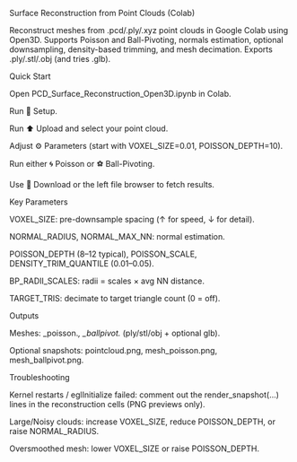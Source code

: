 Surface Reconstruction from Point Clouds (Colab)

Reconstruct meshes from .pcd/.ply/.xyz point clouds in Google Colab using Open3D. Supports Poisson and Ball-Pivoting, normals estimation, optional downsampling, density-based trimming, and mesh decimation. Exports .ply/.stl/.obj (and tries .glb).

Quick Start

Open PCD_Surface_Reconstruction_Open3D.ipynb in Colab.

Run 🔧 Setup.

Run ⬆️ Upload and select your point cloud.

Adjust ⚙️ Parameters (start with VOXEL_SIZE=0.01, POISSON_DEPTH=10).

Run either 🌀 Poisson or ⚽ Ball-Pivoting.

Use 💾 Download or the left file browser to fetch results.

Key Parameters

VOXEL_SIZE: pre-downsample spacing (↑ for speed, ↓ for detail).

NORMAL_RADIUS, NORMAL_MAX_NN: normal estimation.

POISSON_DEPTH (8–12 typical), POISSON_SCALE, DENSITY_TRIM_QUANTILE (0.01–0.05).

BP_RADII_SCALES: radii = scales × avg NN distance.

TARGET_TRIS: decimate to target triangle count (0 = off).

Outputs

Meshes: <name>_poisson.*, <name>_ballpivot.* (ply/stl/obj + optional glb).

Optional snapshots: pointcloud.png, mesh_poisson.png, mesh_ballpivot.png.

Troubleshooting

Kernel restarts / eglInitialize failed: comment out the render_snapshot(...) lines in the reconstruction cells (PNG previews only).

Large/Noisy clouds: increase VOXEL_SIZE, reduce POISSON_DEPTH, or raise NORMAL_RADIUS.

Oversmoothed mesh: lower VOXEL_SIZE or raise POISSON_DEPTH.
